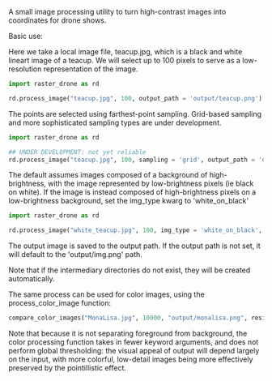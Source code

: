 A small image processing utility to turn high-contrast images into coordinates for drone shows.

Basic use: 

Here we take a local image file, teacup.jpg, which is a black and white lineart image of a teacup. We will select up to 100 pixels to serve as a low-resolution representation of the image.

```python
import raster_drone as rd

rd.process_image("teacup.jpg", 100, output_path = 'output/teacup.png')
```

The points are selected using farthest-point sampling. Grid-based sampling and more sophisticated sampling types are under development.

```python
import raster_drone as rd

## UNDER DEVELOPMENT: not yet reliable
rd.process_image("teacup.jpg", 100, sampling = 'grid', output_path = 'output/teacup.png')
```

The default assumes images composed of a background of high-brightness, with the image represented by low-brightness pixels (ie black on white). If the image is instead composed of high-brightness pixels on a low-brightness background, set the img_type kwarg to 'white_on_black'

```python
import raster_drone as rd

rd.process_image("white_teacup.jpg", 100, img_type = 'white_on_black', output_path = 'output/teacup.png')
```

The output image is saved to the output path. If the output path is not set, it will default to the 'output/img.png' path. 

Note that if the intermediary directories do not exist, they will be created automatically.

The same process can be used for color images, using the process_color_image function: 

```python
compare_color_images("MonaLisa.jpg", 10000, "output/monalisa.png", resize=(256, 256), background_color='white')
```

Note that because it is not separating foreground from background, the color processing function takes in fewer keyword arguments, and does not perform global thresholding: the visual appeal of output will depend largely on the input, with more colorful, low-detail images being more effectively preserved by the pointillistic effect.

